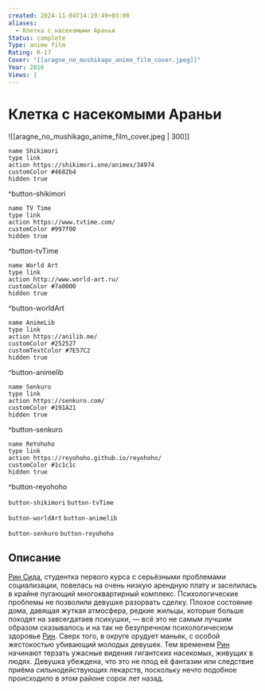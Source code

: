 ```yaml
---
created: 2024-11-04T14:19:49+03:00
aliases:
  - Клетка с насекомыми Араньи
Status: complete
Type: anime film
Rating: R-17
Cover: "[[aragne_no_mushikago_anime_film_cover.jpeg]]"
Year: 2016
Views: 1
---
```


# Клетка с насекомыми Араньи

![[aragne_no_mushikago_anime_film_cover.jpeg | 300]]

```button
name Shikimori
type link
action https://shikimori.one/animes/34974
customColor #4682b4
hidden true
```
^button-shikimori

```button
name TV Time
type link
action https://www.tvtime.com/
customColor #997f00
hidden true
```
^button-tvTime

```button
name World Art
type link
action http://www.world-art.ru/
customColor #7a0000
hidden true
```
^button-worldArt

```button
name AnimeLib
type link
action https://anilib.me/
customColor #252527
customTextColor #7E57C2
hidden true
```
^button-animelib

```button
name Senkuro
type link
action https://senkuro.com/
customColor #191A21
hidden true
```
^button-senkuro

```button
name ReYohoho
type link
action https://reyohoho.github.io/reyohoho/
customColor #1c1c1c
hidden true
```
^button-reyohoho

`button-shikimori` `button-tvTime`

`button-worldArt` `button-animelib`

`button-senkuro` `button-reyohoho`

## Описание

[Рин Сида](https://shikimori.one/characters/163255-rin-shida), студентка первого курса с серьёзными проблемами социализации, повелась на очень низкую арендную плату и заселилась в крайне пугающий многоквартирный комплекс. Психологические проблемы не позволили девушке разорвать сделку. Плохое состояние дома, давящая жуткая атмосфера, редкие жильцы, которые больше походят на завсегдатаев психушки, — всё это не самым лучшим образом сказывалось и на так не безупречном психологическом здоровье [Рин](https://shikimori.one/characters/163255-rin-shida). Сверх того, в округе орудует маньяк, с особой жестокостью убивающий молодых девушек. Тем временем [Рин](https://shikimori.one/characters/163255-rin-shida) начинают терзать ужасные видения гигантских насекомых, живущих в людях. Девушка убеждена, что это не плод её фантазии или следствие приёма сильнодействующих лекарств, поскольку нечто подобное происходило в этом районе сорок лет назад.
